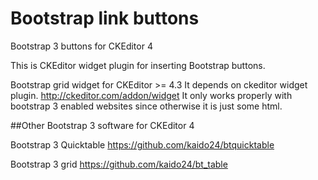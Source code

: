 # Bootstrap link buttons
Bootstrap 3 buttons for CKEditor 4

This is CKEditor widget plugin for inserting Bootstrap buttons.

Bootstrap grid widget for CKEditor >= 4.3 It depends on ckeditor widget plugin. http://ckeditor.com/addon/widget It only works properly with bootstrap 3 enabled websites since otherwise it is just some html.

##Other Bootstrap 3 software for CKEditor 4

Bootstrap 3 Quicktable https://github.com/kaido24/btquicktable

Bootstrap 3 grid https://github.com/kaido24/bt_table
